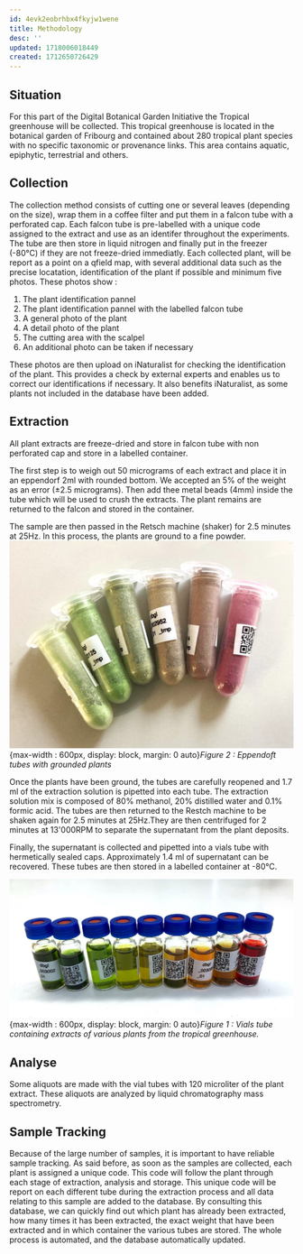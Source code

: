 ```yaml
---
id: 4evk2eobrhbx4fkyjw1wene
title: Methodology
desc: ''
updated: 1718006018449
created: 1712650726429
---
```


## Situation 
For this part of the Digital Botanical Garden Initiative the Tropical greenhouse will be collected. This tropical greenhouse is located in the botanical garden of Fribourg and contained about 280 tropical plant species with no specific taxonomic or provenance links. This area contains aquatic, epiphytic, terrestrial and others. 


## Collection
The collection method consists of cutting one or several leaves (depending on the size), wrap them in a coffee filter and put them in a falcon tube with a perforated cap. Each falcon tube is  pre-labelled with a unique code assigned to the extract and use as an identifer throughout the experiments. 
The tube are then store in liquid nitrogen and finally put in the freezer (-80°C) if they are not freeze-dried immediatly. Each collected plant, will be report as a point on a qfield map, with several additional data such as the precise locatation, identification of the plant if possible and minimum five photos. These photos show : 
1) The plant identification pannel
2) The plant identification pannel with the labelled falcon tube 
3) A general photo of the plant 
4) A detail photo of the plant 
5) The cutting area with the scalpel 
6) An additional photo can be taken if necessary 

These photos are then upload on iNaturalist for checking the identification of the plant. This provides a check by external experts and enables us to correct our identifications if necessary. It also benefits iNaturalist, as some plants not included in the database have been added. 

## Extraction 
All plant extracts are freeze-dried and store in falcon tube with non perforated cap and store in a labelled container. 

The first step is to weigh out 50 micrograms of each extract and place it in an eppendorf 2ml with rounded bottom. We accepted an 5% of the weight as an error (±2.5 micrograms). Then add thee metal beads (4mm) inside the tube which will be used to crush the extracts. The plant remains are returned to the falcon and stored in the container.

The sample are then passed in the Retsch machine (shaker) for 2.5 minutes at 25Hz. In this process, the plants are ground to a fine powder. 
![Eppendofr with grounded plants](image-6.png){max-width : 600px, display: block, margin: 0 auto}*Figure 2 : Eppendoft tubes with grounded plants*

Once the plants have been ground, the tubes are carefully reopened and 1.7 ml of the extraction solution is pipetted into each tube. The extraction solution mix is composed of 80% methanol, 20% distilled water and 0.1% formic acid. The tubes are then returned to the Restch machine to be shaken again for 2.5 minutes at 25Hz.They are then centrifuged for 2 minutes at 13'000RPM to separate the supernatant from the plant deposits. 

Finally, the supernatant is collected and pipetted into a vials tube with hermetically sealed caps. Approximately 1.4 ml of supernatant can be recovered. These tubes are then stored in a labelled container at -80°C.

![Vials tube](image-5.png){max-width : 600px, display: block, margin: 0 auto}*Figure 1 : Vials tube containing extracts of various plants from the tropical greenhouse.*

## Analyse
Some aliquots are made with the vial tubes with 120 microliter of the plant extract. These aliquots are analyzed by liquid chromatography mass spectrometry. 

## Sample Tracking 
Because of the large number of samples, it is important to have reliable sample tracking. As said before, as soon as the samples are collected, each plant is assigned a unique code. This code will follow the plant through each stage of extraction, analysis and storage. This unique code will be report on each different tube during the extraction process and all data relating to this sample are added to the database.
By consulting this database, we can quickly find out which plant has already been extracted, how many times it has been extracted, the exact weight that have been extracted and in which container the various tubes are stored. The whole process is automated, and the database automatically updated. 
